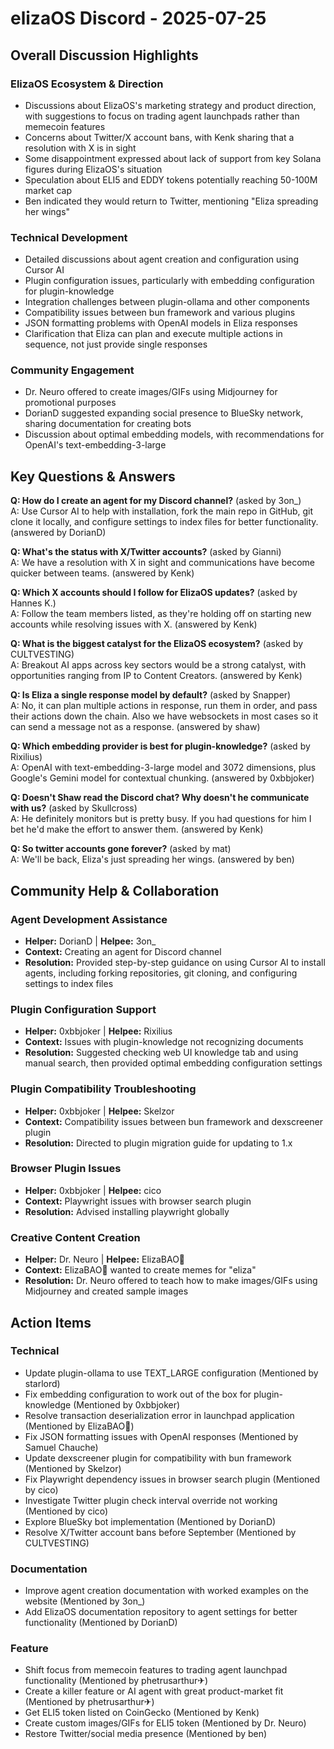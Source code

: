 # elizaOS Discord - 2025-07-25

## Overall Discussion Highlights

### ElizaOS Ecosystem & Direction
- Discussions about ElizaOS's marketing strategy and product direction, with suggestions to focus on trading agent launchpads rather than memecoin features
- Concerns about Twitter/X account bans, with Kenk sharing that a resolution with X is in sight
- Some disappointment expressed about lack of support from key Solana figures during ElizaOS's situation
- Speculation about ELI5 and EDDY tokens potentially reaching 50-100M market cap
- Ben indicated they would return to Twitter, mentioning "Eliza spreading her wings"

### Technical Development
- Detailed discussions about agent creation and configuration using Cursor AI
- Plugin configuration issues, particularly with embedding configuration for plugin-knowledge
- Integration challenges between plugin-ollama and other components
- Compatibility issues between bun framework and various plugins
- JSON formatting problems with OpenAI models in Eliza responses
- Clarification that Eliza can plan and execute multiple actions in sequence, not just provide single responses

### Community Engagement
- Dr. Neuro offered to create images/GIFs using Midjourney for promotional purposes
- DorianD suggested expanding social presence to BlueSky network, sharing documentation for creating bots
- Discussion about optimal embedding models, with recommendations for OpenAI's text-embedding-3-large

## Key Questions & Answers

**Q: How do I create an agent for my Discord channel?** (asked by 3on_)  
A: Use Cursor AI to help with installation, fork the main repo in GitHub, git clone it locally, and configure settings to index files for better functionality. (answered by DorianD)

**Q: What's the status with X/Twitter accounts?** (asked by Gianni)  
A: We have a resolution with X in sight and communications have become quicker between teams. (answered by Kenk)

**Q: Which X accounts should I follow for ElizaOS updates?** (asked by Hannes K.)  
A: Follow the team members listed, as they're holding off on starting new accounts while resolving issues with X. (answered by Kenk)

**Q: What is the biggest catalyst for the ElizaOS ecosystem?** (asked by CULTVESTING)  
A: Breakout AI apps across key sectors would be a strong catalyst, with opportunities ranging from IP to Content Creators. (answered by Kenk)

**Q: Is Eliza a single response model by default?** (asked by Snapper)  
A: No, it can plan multiple actions in response, run them in order, and pass their actions down the chain. Also we have websockets in most cases so it can send a message not as a response. (answered by shaw)

**Q: Which embedding provider is best for plugin-knowledge?** (asked by Rixilius)  
A: OpenAI with text-embedding-3-large model and 3072 dimensions, plus Google's Gemini model for contextual chunking. (answered by 0xbbjoker)

**Q: Doesn't Shaw read the Discord chat? Why doesn't he communicate with us?** (asked by Skullcross)  
A: He definitely monitors but is pretty busy. If you had questions for him I bet he'd make the effort to answer them. (answered by Kenk)

**Q: So twitter accounts gone forever?** (asked by mat)  
A: We'll be back, Eliza's just spreading her wings. (answered by ben)

## Community Help & Collaboration

### Agent Development Assistance
- **Helper:** DorianD | **Helpee:** 3on_
- **Context:** Creating an agent for Discord channel
- **Resolution:** Provided step-by-step guidance on using Cursor AI to install agents, including forking repositories, git cloning, and configuring settings to index files

### Plugin Configuration Support
- **Helper:** 0xbbjoker | **Helpee:** Rixilius
- **Context:** Issues with plugin-knowledge not recognizing documents
- **Resolution:** Suggested checking web UI knowledge tab and using manual search, then provided optimal embedding configuration settings

### Plugin Compatibility Troubleshooting
- **Helper:** 0xbbjoker | **Helpee:** Skelzor
- **Context:** Compatibility issues between bun framework and dexscreener plugin
- **Resolution:** Directed to plugin migration guide for updating to 1.x

### Browser Plugin Issues
- **Helper:** 0xbbjoker | **Helpee:** cico
- **Context:** Playwright issues with browser search plugin
- **Resolution:** Advised installing playwright globally

### Creative Content Creation
- **Helper:** Dr. Neuro | **Helpee:** ElizaBAO🌟
- **Context:** ElizaBAO🌟 wanted to create memes for "eliza"
- **Resolution:** Dr. Neuro offered to teach how to make images/GIFs using Midjourney and created sample images

## Action Items

### Technical
- Update plugin-ollama to use TEXT_LARGE configuration (Mentioned by starlord)
- Fix embedding configuration to work out of the box for plugin-knowledge (Mentioned by 0xbbjoker)
- Resolve transaction deserialization error in launchpad application (Mentioned by ElizaBAO🌟)
- Fix JSON formatting issues with OpenAI responses (Mentioned by Samuel Chauche)
- Update dexscreener plugin for compatibility with bun framework (Mentioned by Skelzor)
- Fix Playwright dependency issues in browser search plugin (Mentioned by cico)
- Investigate Twitter plugin check interval override not working (Mentioned by cico)
- Explore BlueSky bot implementation (Mentioned by DorianD)
- Resolve X/Twitter account bans before September (Mentioned by CULTVESTING)

### Documentation
- Improve agent creation documentation with worked examples on the website (Mentioned by 3on_)
- Add ElizaOS documentation repository to agent settings for better functionality (Mentioned by DorianD)

### Feature
- Shift focus from memecoin features to trading agent launchpad functionality (Mentioned by phetrusarthur✈)
- Create a killer feature or AI agent with great product-market fit (Mentioned by phetrusarthur✈)
- Get ELI5 token listed on CoinGecko (Mentioned by Kenk)
- Create custom images/GIFs for ELI5 token (Mentioned by Dr. Neuro)
- Restore Twitter/social media presence (Mentioned by ben)